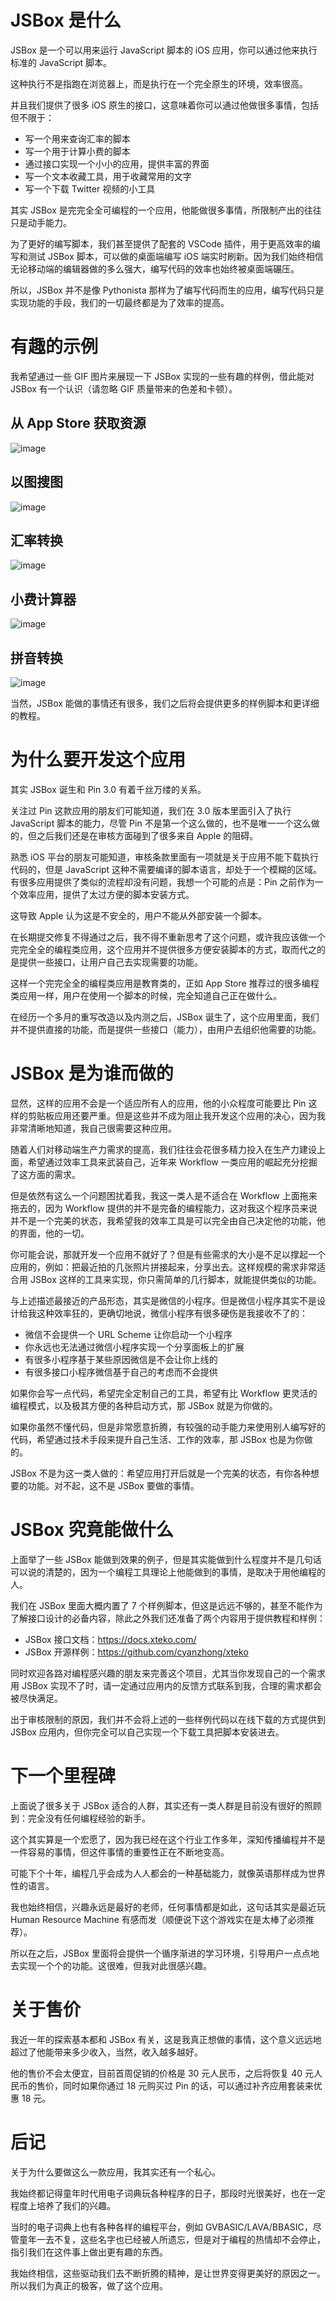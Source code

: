 # JSBox 是什么

JSBox 是一个可以用来运行 JavaScript 脚本的 iOS 应用，你可以通过他来执行标准的 JavaScript 脚本。

这种执行不是指跑在浏览器上，而是执行在一个完全原生的环境，效率很高。

并且我们提供了很多 iOS 原生的接口，这意味着你可以通过他做很多事情，包括但不限于：

- 写一个用来查询汇率的脚本
- 写一个用于计算小费的脚本
- 通过接口实现一个小小的应用，提供丰富的界面
- 写一个文本收藏工具，用于收藏常用的文字
- 写一个下载 Twitter 视频的小工具

其实 JSBox 是完完全全可编程的一个应用，他能做很多事情，所限制产出的往往只是动手能力。

为了更好的编写脚本，我们甚至提供了配套的 VSCode 插件，用于更高效率的编写和测试 JSBox 脚本，可以做的桌面端编写 iOS 端实时刷新。因为我们始终相信无论移动端的编辑器做的多么强大，编写代码的效率也始终被桌面端碾压。

所以，JSBox 并不是像 Pythonista 那样为了编写代码而生的应用，编写代码只是实现功能的手段，我们的一切最终都是为了效率的提高。

# 有趣的示例

我希望通过一些 GIF 图片来展现一下 JSBox 实现的一些有趣的样例，借此能对 JSBox 有一个认识（请忽略 GIF 质量带来的色差和卡顿）。

## 从 App Store 获取资源

![image](https://raw.githubusercontent.com/cyanzhong/app-tutorials/master/asset/app-icon.gif)

## 以图搜图

![image](https://raw.githubusercontent.com/cyanzhong/app-tutorials/master/asset/image-search.gif)

## 汇率转换

![image](https://raw.githubusercontent.com/cyanzhong/app-tutorials/master/asset/currency.gif)

## 小费计算器

![image](https://raw.githubusercontent.com/cyanzhong/app-tutorials/master/asset/tip-calc.gif)

## 拼音转换

![image](https://raw.githubusercontent.com/cyanzhong/app-tutorials/master/asset/pinyin.gif)

当然，JSBox 能做的事情还有很多，我们之后将会提供更多的样例脚本和更详细的教程。

# 为什么要开发这个应用

其实 JSBox 诞生和 Pin 3.0 有着千丝万缕的关系。

关注过 Pin 这款应用的朋友们可能知道，我们在 3.0 版本里面引入了执行 JavaScript 脚本的能力，尽管 Pin 不是第一个这么做的，也不是唯一一个这么做的，但之后我们还是在审核方面碰到了很多来自 Apple 的阻碍。

熟悉 iOS 平台的朋友可能知道，审核条款里面有一项就是关于应用不能下载执行代码的，但是 JavaScript 这种不需要编译的脚本语言，却处于一个模糊的区域。有很多应用提供了类似的流程却没有问题，我想一个可能的点是：Pin 之前作为一个效率应用，提供了太过方便的脚本安装方式。

这导致 Apple 认为这是不安全的，用户不能从外部安装一个脚本。

在长期提交修复不得通过之后，我不得不重新思考了这个问题，或许我应该做一个完完全全的编程类应用，这个应用并不提供很多方便安装脚本的方式，取而代之的是提供一些接口，让用户自己去实现需要的功能。

这样一个完完全全的编程类应用是教育类的，正如 App Store 推荐过的很多编程类应用一样，用户在使用一个脚本的时候，完全知道自己正在做什么。

在经历一个多月的重写改造以及内测之后，JSBox 诞生了，这个应用里面，我们并不提供直接的功能，而是提供一些接口（能力），由用户去组织他需要的功能。

# JSBox 是为谁而做的

显然，这样的应用不会是一个适应所有人的应用，他的小众程度可能要比 Pin 这样的剪贴板应用还要严重。但是这些并不成为阻止我开发这个应用的决心，因为我非常清晰地知道，我自己很需要这种应用。

随着人们对移动端生产力需求的提高，我们往往会花很多精力投入在生产力建设上面，希望通过效率工具来武装自己，近年来 Workflow 一类应用的崛起充分挖掘了这方面的需求。

但是依然有这么一个问题困扰着我，我这一类人是不适合在 Workflow 上面拖来拖去的，因为 Workflow 提供的并不是完备的编程能力，这对我这个程序员来说并不是一个完美的状态，我希望我的效率工具是可以完全由自己决定他的功能，他的界面，他的一切。

你可能会说，那就开发一个应用不就好了？但是有些需求的大小是不足以撑起一个应用的，例如：把最近拍的几张照片拼接起来，分享出去。这样规模的需求非常适合用 JSBox 这样的工具来实现，你只需简单的几行脚本，就能提供类似的功能。

与上述描述最接近的产品形态，其实是微信的小程序。但是微信小程序其实不是设计给我这种效率狂的，更确切地说，微信小程序有很多硬伤是我接收不了的：

- 微信不会提供一个 URL Scheme 让你启动一个小程序
- 你永远也无法通过微信小程序实现一个分享面板上的扩展
- 有很多小程序基于某些原因微信是不会让你上线的
- 有很多接口小程序微信基于自己的考虑而不会提供

如果你会写一点代码，希望完全定制自己的工具，希望有比 Workflow 更灵活的编程模式，以及极其方便的各种启动方式，那 JSBox 就是为你做的。

如果你虽然不懂代码，但是非常愿意折腾，有较强的动手能力来使用别人编写好的代码，希望通过技术手段来提升自己生活、工作的效率，那 JSBox 也是为你做的。

JSBox 不是为这一类人做的：希望应用打开后就是一个完美的状态，有你各种想要的功能。对不起，这不是 JSBox 要做的事情。

# JSBox 究竟能做什么

上面举了一些 JSBox 能做到效果的例子，但是其实能做到什么程度并不是几句话可以说的清楚的，因为一个编程工具理论上他能做到的事情，是取决于用他编程的人。

我们在 JSBox 里面大概内置了 7 个样例脚本，但这是远远不够的，甚至不能作为了解接口设计的必备内容，除此之外我们还准备了两个内容用于提供教程和样例：

- JSBox 接口文档：https://docs.xteko.com/
- JSBox 开源样例：https://github.com/cyanzhong/xteko

同时欢迎各路对编程感兴趣的朋友来完善这个项目，尤其当你发现自己的一个需求用 JSBox 实现不了时，请一定通过应用内的反馈方式联系到我，合理的需求都会被尽快满足。

出于审核限制的原因，我们并不会将上述的一些样例代码以在线下载的方式提供到 JSBox 应用内，但你完全可以自己实现一个下载工具把脚本安装进去。

# 下一个里程碑

上面说了很多关于 JSBox 适合的人群，其实还有一类人群是目前没有很好的照顾到：完全没有任何编程经验的新手。

这个其实算是一个宏愿了，因为我已经在这个行业工作多年，深知传播编程并不是一件容易的事情，但这件事情的重要性正在不断地变高。

可能下个十年，编程几乎会成为人人都会的一种基础能力，就像英语那样成为世界性的语言。

我也始终相信，兴趣永远是最好的老师，任何事情都是如此，这句话其实是最近玩 Human Resource Machine 有感而发（顺便说下这个游戏实在是太棒了必须推荐）。

所以在之后，JSBox 里面将会提供一个循序渐进的学习环境，引导用户一点点地去实现一个个的功能。这很难，但我对此很感兴趣。

# 关于售价

我近一年的探索基本都和 JSBox 有关，这是我真正想做的事情，这个意义远远地超过了他能带来多少收入，当然，收入越多越好。

他的售价不会太便宜，目前首周促销的价格是 30 元人民币，之后将恢复 40 元人民币的售价，同时如果你通过 18 元购买过 Pin 的话，可以通过补齐应用套装来优惠 18 元。

# 后记

关于为什么要做这么一款应用，我其实还有一个私心。

我始终都记得童年时代用电子词典玩各种程序的日子，那段时光很美好，也在一定程度上培养了我们的兴趣。

当时的电子词典上也有各种各样的编程平台，例如 GVBASIC/LAVA/BBASIC，尽管童年一去不复，这些名字也已经被人所遗忘，但是对于编程的热情却不会停止，指引我们在这件事上做出更有趣的东西。

我始终相信，这些驱动我们去不断折腾的精神，是让世界变得更美好的原因之一。所以我们为真正的极客，做了这个应用。
